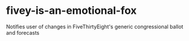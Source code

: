 # fivey-is-an-emotional-fox
Notifies user of changes in FiveThirtyEight's generic congressional ballot and forecasts
